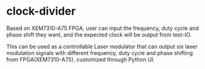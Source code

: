 # clock-divider

Based on XEM7310-A75 FPGA, user can input the frequency, duty cycle and phase shift they want, and the expected clock will be output from test-IO.

This can be used as a controllable Laser modulator that can output six laser modulation signals with different frequency, duty cycle and phase shifting from FPGA(XEM7310-A75), customized through Python UI.​
